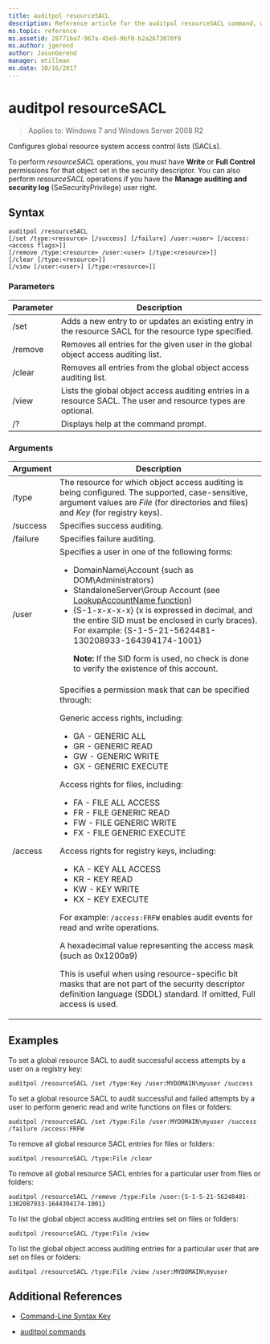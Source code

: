 ```yaml
---
title: auditpol resourceSACL
description: Reference article for the auditpol resourceSACL command, which configures global resource system access control lists (SAcls).
ms.topic: reference
ms.assetid: 28771ba7-967a-45e9-9bf0-b2a2673070f0
ms.author: jgerend
author: JasonGerend
manager: mtillman
ms.date: 10/16/2017
---
```


# auditpol resourceSACL

> Applies to: Windows 7 and Windows Server 2008 R2

Configures global resource system access control lists (SACLs).

To perform *resourceSACL* operations, you must have **Write** or **Full Control** permissions for that object set in the security descriptor. You can also perform *resourceSACL* operations if you have the **Manage auditing and security log** (SeSecurityPrivilege) user right.

## Syntax

```
auditpol /resourceSACL
[/set /type:<resource> [/success] [/failure] /user:<user> [/access:<access flags>]]
[/remove /type:<resource> /user:<user> [/type:<resource>]]
[/clear [/type:<resource>]]
[/view [/user:<user>] [/type:<resource>]]
```

### Parameters

| Parameter | Description |
| --------- | ----------- |
| /set | Adds a new entry to or updates an existing entry in the resource SACL for the resource type specified. |
| /remove | Removes all entries for the given user in the global object access auditing  list. |
| /clear | Removes all entries from the global object access auditing list.|
| /view | Lists the global object access auditing entries in a resource SACL. The user and resource types are optional. |
| /? | Displays help at the command prompt. |

### Arguments

| Argument | Description |
| -------- | ----------- |
| /type | The resource for which object access auditing is being configured. The supported, case-sensitive, argument values are *File* (for directories and files) and *Key* (for registry keys). |
| /success | Specifies success auditing. |
| /failure | Specifies failure auditing. |
| /user | Specifies a user in one of the following forms:<ul><li> DomainName\Account (such as DOM\Administrators)</li><li>StandaloneServer\Group Account (see [LookupAccountName function](/windows/win32/api/winbase/nf-winbase-lookupaccountnamea))</li><li>{S-1-x-x-x-x} (x is expressed in decimal, and the entire SID must be enclosed in curly braces). For example: {S-1-5-21-5624481-130208933-164394174-1001}<p>**Note:** If the SID form is used, no check is done to verify the existence of this account.</li></ul> |
| /access | Specifies a permission mask that can be specified through:<p>Generic access rights, including:<ul><li>GA - GENERIC ALL</li><li>GR - GENERIC READ</li><li>GW - GENERIC WRITE</li><li>GX - GENERIC EXECUTE</li></ul><p>Access rights for files, including:<ul><li>FA - FILE ALL ACCESS</li><li>FR - FILE GENERIC READ</li><li>FW - FILE GENERIC WRITE</li><li>FX - FILE GENERIC EXECUTE</li></ul><p>Access rights for registry keys, including:<ul><li>KA - KEY ALL ACCESS</li><li>KR - KEY READ</li><li>KW - KEY WRITE</li><li>KX - KEY EXECUTE</li></ul><p>For example: `/access:FRFW` enables audit events for read and write operations.<p>A hexadecimal value representing the access mask (such as 0x1200a9)<p>This is useful when using resource-specific bit masks that are not part of the security descriptor definition language (SDDL) standard. If omitted, Full access is used. |

## Examples

To set a global resource SACL to audit successful access attempts by a user on a registry key:

```
auditpol /resourceSACL /set /type:Key /user:MYDOMAIN\myuser /success
```

To set a global resource SACL to audit successful and failed attempts by a user to perform generic read and write functions on files or folders:

```
auditpol /resourceSACL /set /type:File /user:MYDOMAIN\myuser /success /failure /access:FRFW
```

To remove all global resource SACL entries for files or folders:

```
auditpol /resourceSACL /type:File /clear
```

To remove all global resource SACL entries for a particular user from files or folders:

```
auditpol /resourceSACL /remove /type:File /user:{S-1-5-21-56248481-1302087933-1644394174-1001}
```

To list the global object access auditing entries set on files or folders:

```
auditpol /resourceSACL /type:File /view
```

To list the global object access auditing entries for a particular user that are set on files or folders:

```
auditpol /resourceSACL /type:File /view /user:MYDOMAIN\myuser
```

## Additional References

- [Command-Line Syntax Key](command-line-syntax-key.md)

- [auditpol commands](auditpol.md)
